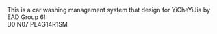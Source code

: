 This is a car washing management system that design for YiCheYiJia by EAD Group 6!  
D0 N07 PL4G14R1SM
